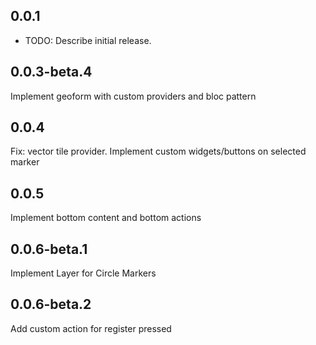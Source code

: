 ## 0.0.1

* TODO: Describe initial release.

## 0.0.3-beta.4

Implement geoform with custom providers and bloc pattern

## 0.0.4

Fix: vector tile provider.
Implement custom widgets/buttons on selected marker

## 0.0.5

Implement bottom content and bottom actions

## 0.0.6-beta.1

Implement Layer for Circle Markers

## 0.0.6-beta.2

Add custom action for register pressed